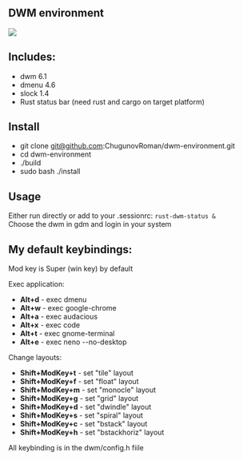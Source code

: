 DWM environment
---------------
![](https://raw.githubusercontent.com/ChugunovRoman/dwm-environment/master/screenshots/screenshot.png)

Includes:
---------------
* dwm 6.1
* dmenu 4.6
* slock 1.4
* Rust status bar (need rust and cargo on target platform)

Install
------------
- git clone git@github.com:ChugunovRoman/dwm-environment.git
- cd dwm-environment
- ./build
- sudo bash ./install

Usage
-----
Either run directly or add to your .sessionrc:
`rust-dwm-status &` <br>
Choose the dwm in gdm and login in your system

My default keybindings:
-----

Mod key is Super (win key) by default

Exec application: <br>
* **Alt+d** - exec dmenu <br>
* **Alt+w** - exec google-chrome <br>
* **Alt+a** - exec audacious <br>
* **Alt+x** - exec code <br>
* **Alt+t** - exec gnome-terminal <br>
* **Alt+e** - exec neno --no-desktop <br>

Change layouts: <br>
* **Shift+ModKey+t** - set "tile" layout <br>
* **Shift+ModKey+f** - set "float" layout <br>
* **Shift+ModKey+m** - set "monocle" layout <br>
* **Shift+ModKey+g** - set "grid" layout <br>
* **Shift+ModKey+d** - set "dwindle" layout <br>
* **Shift+ModKey+s** - set "spiral" layout <br>
* **Shift+ModKey+c** - set "bstack" layout <br>
* **Shift+ModKey+h** - set "bstackhoriz" layout <br>

All keybinding is in the dwm/config.h fiile